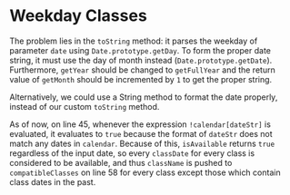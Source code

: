 # Weekday Classes

The problem lies in the `toString` method: it parses the weekday of parameter `date` using `Date.prototype.getDay`. To form the proper date string, it must use the day of month instead (`Date.prototype.getDate`). Furthermore, `getYear` should be changed to `getFullYear` and the return value of `getMonth` should be incremented by `1` to get the proper string.

Alternatively, we could use a String method to format the date properly, instead of our custom `toString` method.

As of now, on line 45, whenever the expression `!calendar[dateStr]` is evaluated, it evaluates to `true` because the format of `dateStr` does not match any dates in `calendar`. Because of this, `isAvailable` returns `true` regardless of the input date, so every `classDate` for every class is considered to be available, and thus `className` is pushed to `compatibleClasses` on line 58 for every class except those which contain class dates in the past.
